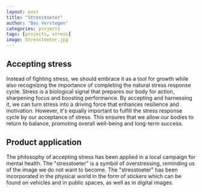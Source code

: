```yaml
---
layout: post
title: "Stresstoeter"
author: "Bas Verstegen"
categories: projects
tags: [projects, stress]
image: Stresstoeter.jpg
---
```


## Accepting stress
Instead of fighting stress, we should embrace it as a tool for growth while also recognizing the importance of completing the natural stress response cycle. Stress is a biological signal that prepares our body for action, sharpening focus and boosting performance. By accepting and harnessing it, we can turn stress into a driving force that enhances resilience and motivation. However, it's equally important to fulfill the stress response cycle by our acceptance of stress. This ensures that we allow our bodies to return to balance, promoting overall well-being and long-term success.

## Product application
The philosophy of accepting stress has been applied in a local campaign for mental health. The "stresstoeter" is a symbol of overstressing, reminding us of the image we do not want to become. The "stresstoeter" has been incorporated in the physical world in the form of stickers which can be found on vehicles and in public spaces, as well as in digital images. 
